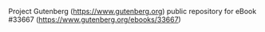 Project Gutenberg (https://www.gutenberg.org) public repository for eBook #33667 (https://www.gutenberg.org/ebooks/33667)
